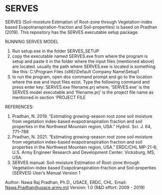 # SERVES
SERVES (Soil-moisture Estimation of Root-zone through Vegetation-index based Evapotranspiration-fraction and Soil-properties) is based on Pradhan (2019).
This repository has the SERVES executable setup package.

RUNNING SERVES MODEL
1) Run setup.exe in the folder SERVES_SETUP
2) copy the executable named SERVES.exe from where the program is setup and paste it in the folder where the input files (mentioned above) are located. 
usually the path where SERVES.exe is located is something like this:
C:\Program Files (x86)\Default Company Name\Setup1 
3) to run the program, open dos command prompt and go to the location where the exe and input files exist. Type the following command and press enter key:
SERVES.exe filename.prj
where, ‘SERVES.exe’ is the SERVES model executable and ‘filename.prj’ is the project file name as mentioned in section ‘PROJECT FILE

REFERENCES:
1) Pradhan, N. 2019. “Estimating growing-season root zone soil moisture from vegetation index-based evapotranspiration fraction and soil properties in the Northwest Mountain region, USA.” Hydrol. Sci. J. 64, 771–788
2) Pradhan, N. 2021. “Estimating growing-season root zone soil moisture from vegetation index-based evapotranspiration fraction and soil properties in the Northwest Mountain region, USA.” ERDC/CHL MP-21-6; U.S. Army Engineer Research and Development Center: Vicksburg, MS, USA.
3) SERVES manual: Soil-moisture Estimation of Root-zone through Vegetation-index based Evapotranspiration-fraction and Soil-properties (SERVES) User’s Manual Version 1

Author: Nawa Raj Pradhan, Ph.D., USACE, ERDC, CHL.
Email: Nawa.Pradhan@usace.army.mil
Version: 1.0  (R&D effort: 2009 - 2019)



